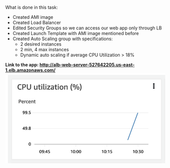 What is done in this task:
- Created AMI image
- Created Load Balancer
- Edited Security Groups so we can access our web app only through LB
- Created Launch Template with AMI image mentioned before
- Created Auto Scaling group with specifications:
  - 2 desired instances
  - 2 min, 4 max instances
  - Dynamic auto scaling if average CPU Utilization > 18%

**Link to the app: http://alb-web-server-527642205.us-east-1.elb.amazonaws.com/**
![](Images/CPU_Utilization.png)